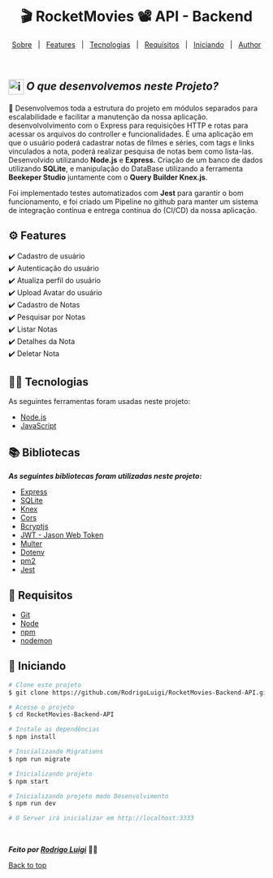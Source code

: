 # <h1 id="top" align="center">🎬 Rocket**Movies** 📽 API - Backend</h1>

<p align="center">
  <a href="#sobre">Sobre</a> &#xa0; | &#xa0; 
  <a href="#gear-features">Features</a> &#xa0; | &#xa0;
  <a href="#books-bibliotecas">Tecnologias</a> &#xa0; | &#xa0;
  <a href="#-requisitos">Requisitos</a> &#xa0; | &#xa0;
  <a href="#checkered_flag-iniciando">Iniciando</a> &#xa0; | &#xa0;
  <a href="https://github.com/RodrigoLuigi" target="_blank">Author</a>
</p>

<br>

## <img id="sobre" src="https://imgur.com/VhTBbHg.png" alt="imagem de um notebook" align="center" width="30px"> _**O que desenvolvemos neste Projeto?**_

📌  Desenvolvemos toda a estrutura do projeto em módulos separados para escalabilidade e facilitar a manutenção da nossa aplicação. desenvolvolvimento com o Express para requisições HTTP e rotas para acessar os arquivos do controller e funcionalidades. É uma aplicação em que o usuário poderá cadastrar notas de filmes e séries, com tags e links vinculados a nota, poderá realizar pesquisa de notas bem como lista-las.
Desenvolvido utilizando **Node.js** e **Express.** Criação de um banco de dados utilizando **SQLite**, e manipulação do DataBase utilizando a ferramenta **Beekeper Studio** juntamente com o **Query Builder Knex.js**.

Foi implementado testes automatizados com **Jest** para garantir o bom funcionamento, e foi criado um Pipeline no github para manter um sistema de integração contínua e entrega contínua do (CI/CD) da nossa aplicação.

## :gear: Features ##

:heavy_check_mark: Cadastro de usuário\
:heavy_check_mark: Autenticação do usuário\
:heavy_check_mark: Atualiza perfil do usuário\
:heavy_check_mark: Upload Avatar do usuário\
:heavy_check_mark: Cadastro de Notas\
:heavy_check_mark: Pesquisar por Notas\
:heavy_check_mark: Listar Notas\
:heavy_check_mark: Detalhes da Nota\
:heavy_check_mark: Deletar Nota
## 👨‍💻 Tecnologias ##

As seguintes ferramentas foram usadas neste projeto:

- [Node.js](https://nodejs.org/en/)
- [JavaScript](https://www.w3schools.com/js/default.asp)

## :books: Bibliotecas ##

_**As seguintes bibliotecas foram utilizadas neste projeto:**_

- [Express](https://expressjs.com/pt-br/)
- [SQLite](https://www.sqlite.org/docs.html)
- [Knex](https://knexjs.org/)
- [Cors](https://developer.mozilla.org/pt-BR/docs/Web/HTTP/CORS)
- [Bcryptjs](https://www.npmjs.com/package/bcrypt)
- [JWT - Jason Web Token](https://jwt.io/introduction)
- [Multer](https://www.npmjs.com/package/multer)
- [Dotenv](https://www.npmjs.com/package/dotenv)
- [pm2](https://pm2.keymetrics.io/docs/usage/quick-start/)
- [Jest](https://jestjs.io/pt-BR/)
    
## 📝 Requisitos ##

- [Git](https://git-scm.com) 
- [Node](https://nodejs.org/en/)
- [npm](https://www.npmjs.com/)
- [nodemon](https://www.npmjs.com/package/nodemon)

## :checkered_flag: Iniciando ##

```bash
# Clone este projeto
$ git clone https://github.com/RodrigoLuigi/RocketMovies-Backend-API.git

# Acesse o projeto
$ cd RocketMovies-Backend-API

# Instale as dependências
$ npm install

# Inicializando Migrations
$ npm run migrate

# Inicializando projeto
$ npm start

# Inicializando projeto modo Desenvolvimento
$ npm run dev

# O Server irá inicializar em http://localhost:3333
```


&#xa0;

_**Feito por <a href="https://github.com/RodrigoLuigi" target="_blank">Rodrigo Luigi</a>**_  👨‍🚀

<a href="#top">Back to top</a>

